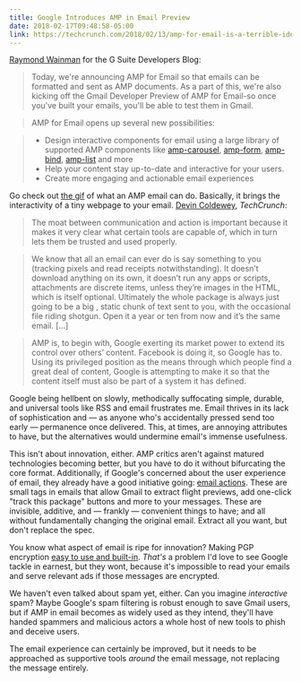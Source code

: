 ```yaml
---
title: Google Introduces AMP in Email Preview 
date: 2018-02-17T09:48:58-05:00
link: https://techcrunch.com/2018/02/13/amp-for-email-is-a-terrible-idea/
---
```


[Raymond Wainman][amp] for the G Suite Developers Blog: 

> Today, we're announcing AMP for Email so that emails can be formatted and sent as AMP documents. As a part of this, we're also kicking off the Gmail Developer Preview of AMP for Email-so once you've built your emails, you'll be able to test them in Gmail.  
  
> AMP for Email opens up several new possibilities:  

> - Design interactive components for email using a large library of supported AMP components like [amp-carousel](https://ampbyexample.com/components/amp-carousel/), [amp-form](https://ampbyexample.com/components/amp-form/), [amp-bind](https://ampbyexample.com/components/amp-bind/), [amp-list](https://ampbyexample.com/components/amp-list/) and more
> - Help your content stay up-to-date and interactive for your users.
> - Create more engaging and actionable email experiences

[amp]: https://gsuite-developers.googleblog.com/2018/02/AMP-for-email-developer-preview.html?m=1

Go check out [the gif][gif] of what an AMP email can do. Basically, it brings the interactivity of a tiny webpage to your email. [Devin Coldewey][tc], *TechCrunch*: 

> The moat between communication and action is important because it makes it very clear what certain tools are capable of, which in turn lets them be trusted and used properly.

> We know that all an email can ever do is say something to you (tracking pixels and read receipts notwithstanding). It doesn’t download anything on its own, it doesn’t run any apps or scripts, attachments are discrete items, unless they’re images in the HTML, which is itself optional. Ultimately the whole package is always just going to be a big , static chunk of text sent to you, with the occasional file riding shotgun. Open it a year or ten from now and it’s the same email. [...]

> AMP is, to begin with, Google exerting its market power to extend its control over others’ content. Facebook is doing it, so Google has to. Using its privileged position as the means through which people find a great deal of content, Google is attempting to make it so that the content itself must also be part of a system it has defined.

[tc]: https://techcrunch.com/2018/02/13/amp-for-email-is-a-terrible-idea/

Google being hellbent on slowly, methodically suffocating simple, durable, and universal tools like RSS and email frustrates me. Email thrives in its lack of sophistication and — as anyone who's accidentally pressed send too early — permanence once delivered. This, at times, are annoying attributes to have, but the alternatives would undermine email's immense usefulness. 

This isn't about innovation, either. AMP critics aren't against matured technologies becoming better, but you have to do it without bifurcating the core format. Additionally, if Google's concerned about the user experience of email, they already have a good initiative going: [email actions]. These are small tags in emails that allow Gmail to extract flight previews, add one-click "track this package" buttons and more to your messages. These are invisible, additive, and — frankly — convenient things to have; and all without fundamentally changing the original email. Extract all you want, but don't replace the spec. 

<aside>You know what aspect of email is ripe for innovation? Making PGP encryption <a href="https://www.schneier.com/blog/archives/2016/12/giving_up_on_pg.html">easy to use and built-in</a>. <em>That's</em> a problem I'd love to see Google tackle in earnest, but they wont, because it's impossible to read your emails and serve relevant ads if those messages are encrypted.</aside> 

We haven't even talked about spam yet, either. Can you imagine *interactive* spam? Maybe Google's spam filtering is robust enough to save Gmail users, but if AMP in email becomes as widely used as they intend, they'll have handed spammers and malicious actors a whole host of new tools to phish and deceive users. 

The email experience can certainly be improved, but it needs to be approached as supportive tools *around* the email message, not replacing the message entirely.  

[email actions]: https://developers.google.com/gmail/markup/
[gif]: https://4.bp.blogspot.com/-FyaSaPt35X8/WoMx9nEYkAI/AAAAAAAABtY/qQ919d_SmG89hp-yN4GAUwjmzgM8_kkZwCK4BGAYYCw/s640/GmailAMP-Pinterest-Blog-01%2B%25281%2529.gif


